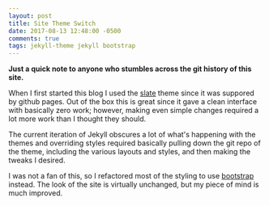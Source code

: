 ```yaml
---
layout: post
title: Site Theme Switch
date: 2017-08-13 12:48:00 -0500
comments: true
tags: jekyll-theme jekyll bootstrap
---
```


**Just a quick note to anyone who stumbles across the git history of this site.**

When I first started this blog I used the [slate](https://github.com/pages-themes/slate) theme since it was suppored by github pages. Out of the box this is great since it gave a clean interface with basically zero work; however, making even simple changes required a lot more work than I thought they should. 

The current iteration of Jekyll obscures a lot of what's happening with the themes and overriding styles required basically pulling down the git repo of the theme, including the various layouts and styles, and then making the tweaks I desired. 

I was not a fan of this, so I refactored most of the styling to use [bootstrap](https://getbootstrap.com/) instead. The look of the site is virtually unchanged, but my piece of mind is much improved. 